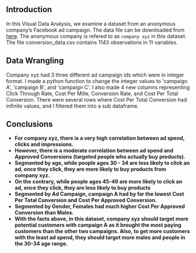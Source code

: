 ## Introduction
In this Visual Data Analysis, we examine a dataset from an anonymous company’s Facebook ad campaign.
The data file can be downloaded from [here](https://www.kaggle.com/loveall/clicks-conversion-tracking). 
The anonymous company is refered to as `company xyz` in this dataset. 
The file conversion_data.csv contains 1143 observations in 11 variables.

## Data Wrangling
Company xyz had 3 three different ad campaign ids which were in integer format.
I made a python function to change the integer values to 'campaign A', 'campaign B', and 'campaign C'.
I also made 4 new columns representing Click Through Rate, Cost Per Mille, Conversion Rate, and Cost Per Total Conversion.
There were several rows where Cost Per Total Conversion had infinite values, and I filtered them into a sub dataframe.

## Conclusions
* **For company xyz, there is a very high correlation between ad spend, clicks and impressions.**
* **However, there is a moderate correlation between ad spend and Approved Conversions (targeted people who actually buy products).**
* **Segmented by age, while people ages 30 - 34 are less likely to click an ad, once they click, they are more likely to buy products from company xyz.**
* **On the contrary, while people ages 45-49 are more likely to click an ad, once they click, they are less likely to buy products**
* **Segmented by Ad Campaign, campaign A had by far the lowest Cost Per Total Conversion and Cost Per Approved Conversion.**
* **Segmented by Gender, Females had much higher Cost Per Approved Conversion than Males.**
* **With the facts above, in this dataset, company xyz should target more potential customers with campaign A 
as it brought the most paying customers than the other two campaigns. Also, to get more customers with the least ad spend, 
they should target more males and people in the 30-34 age range.**
